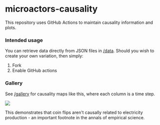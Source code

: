 # microactors-causality

This repository uses GitHub Actions to maintain causality information and plots. 

### Intended usage 

You can retrieve data directly from JSON files in [/data](https://github.com/microprediction/microactors-causality/tree/main/data). Should you wish to create your
own variation, then simply:

  1. Fork
  2. Enable GitHub actions
  
### Gallery

See [/gallery](https://github.com/microprediction/microactors-causality/tree/main/gallery) for causality maps like this, where each column is a time step. 

![](https://i.imgur.com/mEA8Iom.png)

This demonstrates that coin flips aren't causally related to electricity production - an important footnote in the annals of empirical science. 
